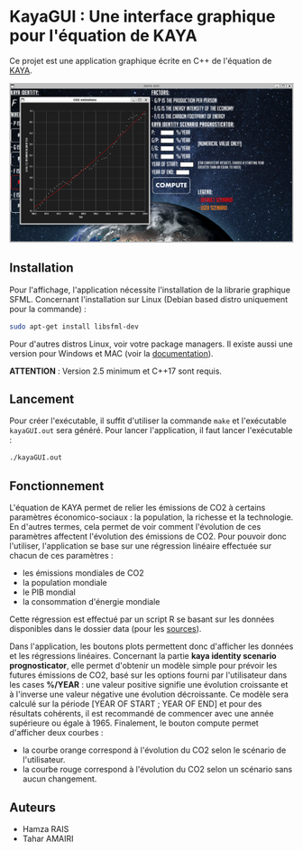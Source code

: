 # KayaGUI : Une interface graphique pour l'équation de KAYA

Ce projet est une application graphique écrite en C++ de l'équation de [KAYA](https://fr.wikipedia.org/wiki/%C3%89quation_de_Kaya).

![Screen](images/screen.png)

## Installation

Pour l'affichage, l'application nécessite l'installation de la librarie graphique SFML.
Concernant l'installation sur Linux (Debian based distro uniquement pour la commande) :

```bash
sudo apt-get install libsfml-dev
```

Pour d'autres distros Linux, voir votre package managers.
Il existe aussi une version pour Windows et MAC (voir la [documentation](https://www.sfml-dev.org/tutorials/2.5/#getting-started)).

**ATTENTION** : Version 2.5 minimum et C++17 sont requis.  

## Lancement

Pour créer l'exécutable, il suffit d'utiliser la commande `make` et l'exécutable `kayaGUI.out` sera
généré. Pour lancer l'application, il faut lancer l'exécutable :

```bash
./kayaGUI.out
```

## Fonctionnement

L'équation de KAYA permet de relier les émissions de CO2 à certains paramètres économico-sociaux : la population, la richesse et la technologie. En d'autres termes, cela permet de voir comment
l'évolution de ces paramètres affectent l'évolution des émissions de CO2. Pour pouvoir donc l'utiliser, l'application se base sur une régression linéaire effectuée sur chacun de ces paramètres :

- les émissions mondiales de CO2
- la population mondiale
- le PIB mondial
- la consommation d'énergie mondiale

Cette régression est effectué par un script R se basant sur les données disponibles dans le dossier
data (pour les [sources](https://github.com/T-amairi/KayaGUI/blob/main/data/sources.txt)).

Dans l'application, les boutons plots permettent donc d'afficher les données et les régressions linéaires. Concernant la partie **kaya identity scenario prognosticator**, elle permet d'obtenir un modèle simple pour prévoir les futures émissions de CO2, basé sur les options fourni par l'utilisateur dans les cases **%/YEAR** : une valeur positive signifie une évolution croissante et à l'inverse une valeur négative une évolution décroissante. Ce modèle sera calculé sur la période [YEAR OF START ; YEAR OF END] et pour des résultats cohérents, il est recommandé de commencer avec une année supérieure ou égale à 1965. Finalement, le bouton compute permet d'afficher deux courbes :

- la courbe orange correspond à l'évolution du CO2 selon le scénario de l'utilisateur.
- la courbe rouge correspond à l'évolution du CO2 selon un scénario sans aucun changement.

## Auteurs

- Hamza RAIS
- Tahar AMAIRI
